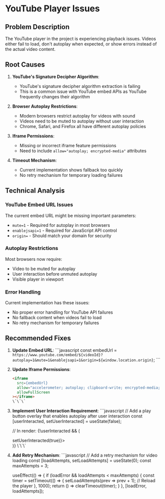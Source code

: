 # YouTube Player Issues

## Problem Description

The YouTube player in the project is experiencing playback issues. Videos either fail to load, don't autoplay when expected, or show errors instead of the actual video content.

## Root Causes

1. **YouTube's Signature Decipher Algorithm**:
   - YouTube's signature decipher algorithm extraction is failing
   - This is a common issue with YouTube embed APIs as YouTube frequently changes their algorithm

2. **Browser Autoplay Restrictions**:
   - Modern browsers restrict autoplay for videos with sound
   - Videos need to be muted to autoplay without user interaction
   - Chrome, Safari, and Firefox all have different autoplay policies

3. **Iframe Permissions**:
   - Missing or incorrect iframe feature permissions
   - Need to include `allow="autoplay; encrypted-media"` attributes

4. **Timeout Mechanism**:
   - Current implementation shows fallback too quickly
   - No retry mechanism for temporary loading failures

## Technical Analysis

### YouTube Embed URL Issues

The current embed URL might be missing important parameters:
- `mute=1` - Required for autoplay in most browsers
- `enablejsapi=1` - Required for JavaScript API control
- `origin=` - Should match your domain for security

### Autoplay Restrictions

Most browsers now require:
- Video to be muted for autoplay
- User interaction before unmuted autoplay
- Visible player in viewport

### Error Handling

Current implementation has these issues:
- No proper error handling for YouTube API failures
- No fallback content when videos fail to load
- No retry mechanism for temporary failures

## Recommended Fixes

1. **Update Embed URL**:
   \`\`\`javascript
   const embedUrl = `https://www.youtube.com/embed/${videoId}?autoplay=1&mute=1&enablejsapi=1&origin=${window.location.origin}`;
   \`\`\`

2. **Update Iframe Permissions**:
   ```html
   <iframe 
     src={embedUrl}
     allow="accelerometer; autoplay; clipboard-write; encrypted-media; gyroscope; picture-in-picture"
     allowFullScreen
   ></iframe>
   \`\`\`

3. **Implement User Interaction Requirement**:
   \`\`\`javascript
   // Add a play button overlay that enables autoplay after user interaction
   const [userInteracted, setUserInteracted] = useState(false);

   // In render:
   {!userInteracted && (
     <div className="absolute inset-0 flex items-center justify-center bg-black/50 cursor-pointer" onClick={() => setUserInteracted(true)}>
       <PlayIcon className="w-16 h-16 text-white" />
     </div>
   )}
   \`\`\`

4. **Add Retry Mechanism**:
   \`\`\`javascript
   // Add a retry mechanism for video loading
   const [loadAttempts, setLoadAttempts] = useState(0);
   const maxAttempts = 3;

   useEffect(() => {
     if (loadError && loadAttempts &lt; maxAttempts) {
       const timer = setTimeout(() => {
         setLoadAttempts(prev => prev + 1);
         // Reload the player
       }, 1000);
       return () => clearTimeout(timer);
     }
   }, [loadError, loadAttempts]);
